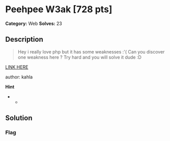 # Peehpee W3ak [728 pts]

**Category:** Web
**Solves:** 23

## Description
>Hey i really love php but it has some weaknesses :'( Can you discover one weakness here ? Try hard and you will solve it dude :D

<a href="http://54.164.62.100:8010/"> LINK HERE </a>

author: kahla

**Hint**
* -

## Solution

### Flag

